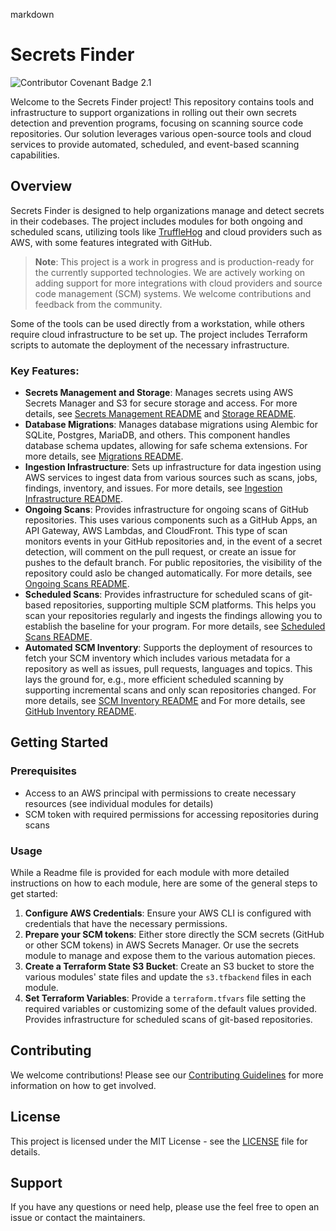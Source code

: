 markdown
# Secrets Finder

![Contributor Covenant Badge 2.1](https://img.shields.io/badge/Contributor%20Covenant-2.1-4baaaa.svg)

Welcome to the Secrets Finder project! This repository contains tools and infrastructure to support organizations in rolling out their own secrets detection and prevention programs, focusing on scanning source code repositories. Our solution leverages various open-source tools and cloud services to provide automated, scheduled, and event-based scanning capabilities.

## Overview

Secrets Finder is designed to help organizations manage and detect secrets in their codebases. The project includes modules for both ongoing and scheduled scans, utilizing tools like [TruffleHog](https://github.com/trufflesecurity/trufflehog) and cloud providers such as AWS, with some features integrated with GitHub.

> **Note**: This project is a work in progress and is production-ready for the currently supported technologies. We are actively working on adding support for more integrations with cloud providers and source code management (SCM) systems. We welcome contributions and feedback from the community.

Some of the tools can be used directly from a workstation, while others require cloud infrastructure to be set up. The project includes Terraform scripts to automate the deployment of the necessary infrastructure.

### Key Features:
- **Secrets Management and Storage**: Manages secrets using AWS Secrets Manager and S3 for secure storage and access. For more details, see [Secrets Management README](infrastructure/secrets-finder/setup/aws/secrets/README.md) and [Storage README](infrastructure/secrets-finder/setup/aws/storage/README.md).
- **Database Migrations**: Manages database migrations using Alembic for SQLite, Postgres, MariaDB, and others. This component handles database schema updates, allowing for safe schema extensions. For more details, see [Migrations README](migrations/README.md).
- **Ingestion Infrastructure**: Sets up infrastructure for data ingestion using AWS services to ingest data from various sources such as scans, jobs, findings, inventory, and issues. For more details, see [Ingestion Infrastructure README](infrastructure/ingestion/aws/README.md).
- **Ongoing Scans**: Provides infrastructure for ongoing scans of GitHub repositories. This uses various components such as a GitHub Apps, an API Gateway, AWS Lambdas, and CloudFront. This type of scan monitors events in your GitHub repositories and, in the event of a secret detection, will comment on the pull request, or create an issue for pushes to the default branch. For public repositories, the visibility of the repository could aslo be changed automatically. For more details, see [Ongoing Scans README](infrastructure/secrets-finder/ongoing-scans/README.md).
- **Scheduled Scans**: Provides infrastructure for scheduled scans of git-based repositories, supporting multiple SCM platforms. This helps you scan your repositories regularly and ingests the findings allowing you to establish the baseline for your program. For more details, see [Scheduled Scans README](infrastructure/secrets-finder/scheduled-scans/aws/README.md).
- **Automated SCM Inventory**: Supports the deployment of resources to fetch your SCM inventory which includes various metadata for a repository as well as issues, pull requests, languages and topics. This lays the ground for, e.g., more efficient scheduled scanning by supporting incremental scans and only scan repositories changed. For more details, see [SCM Inventory README](infrastructure/inventory/aws/scm-inventory/README.md) and For more details, see [GitHub Inventory README](scripts/inventory/github_inventory/README.md).

## Getting Started

### Prerequisites
- Access to an AWS principal with permissions to create necessary resources (see individual modules for details)
- SCM token with required permissions for accessing repositories during scans

### Usage

While a Readme file is provided for each module with more detailed instructions on how to each module, here are some of the general steps to get started:

1. **Configure AWS Credentials**: Ensure your AWS CLI is configured with credentials that have the necessary permissions.
2. **Prepare your SCM tokens**: Either store directly the SCM secrets (GitHub or other SCM tokens) in AWS Secrets Manager. Or use the secrets module to manage and expose them to the various automation pieces.
3. **Create a Terraform State S3 Bucket**: Create an S3 bucket to store the various modules' state files and update the `s3.tfbackend` files in each module.
4. **Set Terraform Variables**: Provide a `terraform.tfvars` file setting the required variables or customizing some of the default values provided.
Provides infrastructure for scheduled scans of git-based repositories.


## Contributing

We welcome contributions! Please see our [Contributing Guidelines](docs/CONTRIBUTING.md) for more information on how to get involved.

## License

This project is licensed under the MIT License - see the [LICENSE](LICENSE) file for details.

## Support

If you have any questions or need help, please use the feel free to open an issue or contact the maintainers.
